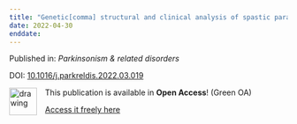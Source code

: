 ```yaml
---
title: "Genetic[comma] structural and clinical analysis of spastic paraplegia 4."
date: 2022-04-30
enddate:
---
```


Published in: *Parkinsonism & related disorders*

DOI: [10.1016/j.parkreldis.2022.03.019](https://doi.org/10.1016/j.parkreldis.2022.03.019)

<img src="https://upload.wikimedia.org/wikipedia/commons/thumb/9/90/Open_Access_logo_PLoS_white_green.svg/576px-Open_Access_logo_PLoS_white_green.svg.png" alt="drawing" width="50" align="left"/> &nbsp;&nbsp;&nbsp;This publication is available in **Open Access**! (Green OA)

&nbsp;&nbsp;&nbsp;[Access it freely here](https://doi.org/10.1101/2021.07.20.21259482
)


